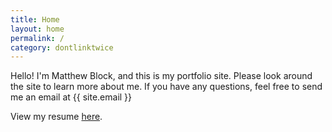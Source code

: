 ```yaml
---
title: Home
layout: home
permalink: /
category: dontlinktwice
---
```


Hello! I'm Matthew Block, and this is my portfolio site. Please look around the site to learn more about me. If you have any questions, feel free to send me an email at {{ site.email }}

View my resume [here](/assets/resume.pdf).